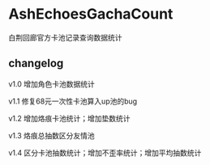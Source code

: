 # AshEchoesGachaCount
白荆回廊官方卡池记录查询数据统计

## changelog

v1.0 增加角色卡池数据统计

v1.1 修复68元一次性卡池算入up池的bug

v1.2 增加烙痕卡池统计；增加垫数统计

v1.3 烙痕总抽数区分友情池

v1.4 区分卡池抽数统计；增加不歪率统计；增加平均抽数统计
